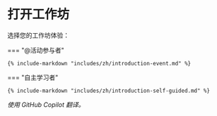 # 打开工作坊

选择您的工作坊体验：

=== "@活动参与者"

    {% include-markdown "includes/zh/introduction-event.md" %}

=== "自主学习者"

    {% include-markdown "includes/zh/introduction-self-guided.md" %}

*使用 GitHub Copilot 翻译。*
